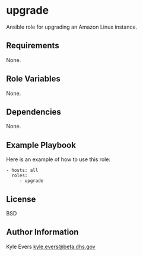upgrade
=========

Ansible role for upgrading an Amazon Linux instance.

Requirements
------------

None.

Role Variables
--------------

None.

Dependencies
------------

None.

Example Playbook
----------------

Here is an example of how to use this role:

    - hosts: all
      roles:
         - upgrade

License
-------

BSD

Author Information
------------------

Kyle Evers <kyle.evers@beta.dhs.gov>
